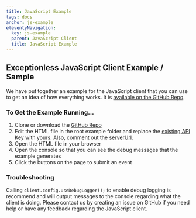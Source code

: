 ```yaml
---
title: JavaScript Example
tags: docs
anchor: js-example
eleventyNavigation:
  key: js-example
  parent: JavaScript Client
  title: JavaScript Example
---
```

## Exceptionless JavaScript Client Example / Sample

We have put together an example for the JavaScript client that you can use to get an idea of how everything works. It is [available on the GitHub Repo](https://github.com/exceptionless/Exceptionless.JavaScript/tree/master/example).

### To Get the Example Running…
1. Clone or download the [GitHub Repo](https://github.com/exceptionless/Exceptionless.JavaScript/tree/master/example)
1. Edit the HTML file in the root example folder and replace the [existing API Key](https://github.com/exceptionless/Exceptionless.JavaScript/blob/master/example/index.html#L8) with yours. Also, comment out the [serverUrl](https://github.com/exceptionless/Exceptionless.JavaScript/blob/master/example/index.html#L16).
1. Open the HTML file in your browser
1. Open the console so that you can see the debug messages that the example generates
1. Click the buttons on the page to submit an event

### Troubleshooting
Calling `client.config.useDebugLogger();` to enable debug logging is recommend and will output messages to the console regarding what the client is doing. Please contact us by creating an issue on GitHub if you need help or have any feedback regarding the JavaScript client.